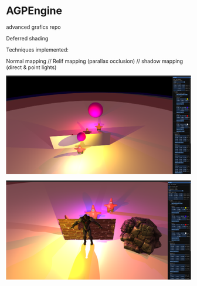 # AGPEngine
 advanced grafics repo
 
Deferred shading

Techniques implemented:

Normal mapping // Relif mapping (parallax occlusion) // shadow mapping (direct & point lights)

![pointlight shadows](Docs/pointlightshadows.PNG)

![example scene](Docs/examplescene.PNG)
